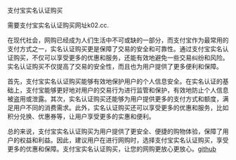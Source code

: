 支付宝实名认证购买

需要支付宝实名认证购买网址k02.cc.

在现代社会，网购已经成为人们生活中不可或缺的一部分，而支付宝作为最常用的支付方式之一，实名认证购买更是保障了交易的安全和可靠性。通过支付宝实名认证购买，不仅可以享受更多的优惠和服务，还能有效地避免一些交易纠纷和风险。实名认证购买不仅提高了交易的安全性，而且也为用户提供了更多便利和保障。

首先，支付宝实名认证购买能够有效地保护用户的个人信息安全。在实名认证的基础上，支付宝能够更好地对用户的交易行为进行监管和保护，有效地防止个人信息被盗用或泄露。其次，实名认证购买还能够为用户提供更多的支付方式和额度，满足用户不同的消费需求。此外，实名认证购买还可以享受更多的优惠和服务，比如积分兑换、优惠券等，让用户享受更多的实惠和便利。

总的来说，支付宝实名认证购买为用户提供了更安全、便捷的购物体验，保障了用户的权益和利益。因此，建议用户在进行网购时，选择支付宝实名认证购买，享受更多的优惠和保障。支付宝实名认证购买，让您的网购更放心更放心。[github](https://github.com)